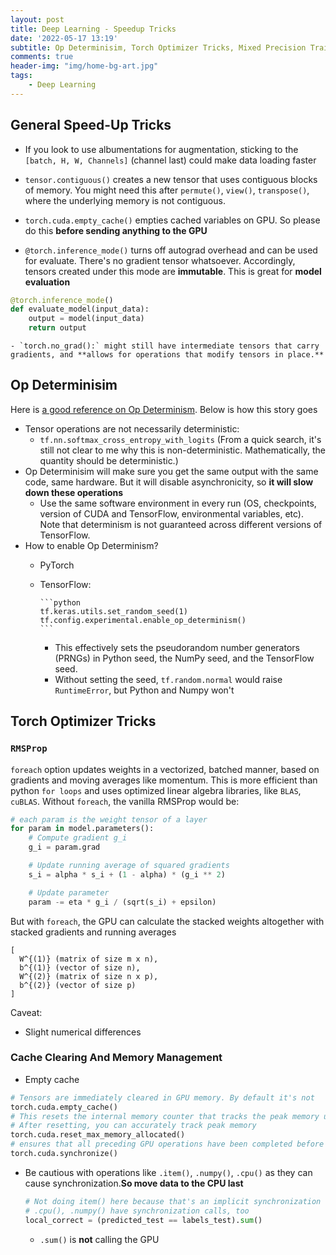 ```yaml
---
layout: post
title: Deep Learning - Speedup Tricks
date: '2022-05-17 13:19'
subtitle: Op Determinisim, Torch Optimizer Tricks, Mixed Precision Training
comments: true
header-img: "img/home-bg-art.jpg"
tags:
    - Deep Learning
---
```


## General Speed-Up Tricks

- If you look to use albumentations for augmentation, sticking to the `[batch, H, W, Channels]` (channel last) could make data loading faster

- `tensor.contiguous()` creates a new tensor that uses contiguous blocks of memory. You might need this after `permute()`, `view()`, `transpose()`, where the underlying memory is not contiguous.

- `torch.cuda.empty_cache()` empties cached variables on GPU. So please do this **before sending anything to the GPU**

- `@torch.inference_mode()` turns off autograd overhead and can be used for evaluate. There's no gradient tensor whatsoever. Accordingly, tensors created under this mode are **immutable**. This is great for **model evaluation**

```python
@torch.inference_mode()
def evaluate_model(input_data):
    output = model(input_data)
    return output
```

    - `torch.no_grad():` might still have intermediate tensors that carry gradients, and **allows for operations that modify tensors in place.**

## Op Determinisim

Here is [a good reference on Op Determinism](https://www.tensorflow.org/versions/r2.9/api_docs/python/tf/config/experimental/enable_op_determinism). Below is how this story goes

- Tensor operations are not necessarily deterministic:
  - `tf.nn.softmax_cross_entropy_with_logits` (From a quick search, it's still not clear to me why this is non-deterministic. Mathematically, the quantity should be deterministic.)
- Op Determinisim will make sure you get the same output with the same code, same hardware. But it will disable asynchronicity, so **it will slow down these operations**
  - Use the same software environment in every run (OS, checkpoints, version of CUDA and TensorFlow, environmental variables, etc). Note that determinism is not guaranteed across different versions of TensorFlow.
- How to enable Op Determinism?
  - PyTorch
  - TensorFlow:

        ```python
        tf.keras.utils.set_random_seed(1)
        tf.config.experimental.enable_op_determinism()
        ```

    - This effectively sets the pseudorandom number generators (PRNGs) in  Python seed, the NumPy seed, and the TensorFlow seed.
    - Without setting the seed, `tf.random.normal` would raise `RuntimeError`, but Python and Numpy won't

## Torch Optimizer Tricks

### `RMSProp`

`foreach` option updates weights in a vectorized, batched manner, based on gradients and moving averages like momentum. This is more efficient than python `for loops` and uses optimized linear algebra libraries, like `BLAS`, `cuBLAS`. Without `foreach`, the vanilla RMSProp would be:

```python
# each param is the weight tensor of a layer
for param in model.parameters():
    # Compute gradient g_i
    g_i = param.grad

    # Update running average of squared gradients
    s_i = alpha * s_i + (1 - alpha) * (g_i ** 2)

    # Update parameter
    param -= eta * g_i / (sqrt(s_i) + epsilon)
```

But with `foreach`, the GPU can calculate the stacked weights altogether with stacked gradients and running averages

```
[
  W^{(1)} (matrix of size m x n),
  b^{(1)} (vector of size n),
  W^{(2)} (matrix of size n x p),
  b^{(2)} (vector of size p)
]
```

Caveat:

- Slight numerical differences

### Cache Clearing And Memory Management

- Empty cache

```python
# Tensors are immediately cleared in GPU memory. By default it's not
torch.cuda.empty_cache()
# This resets the internal memory counter that tracks the peak memory usage on the GPU.
# After resetting, you can accurately track peak memory
torch.cuda.reset_max_memory_allocated()
# ensures that all preceding GPU operations have been completed before moving to the next operation.
torch.cuda.synchronize()
```

- Be cautious with operations like `.item()`, `.numpy()`, `.cpu()` as they can cause synchronization.**So move data to the CPU last**

    ```python
    # Not doing item() here because that's an implicit synchronization call
    # .cpu(), .numpy() have synchronization calls, too
    local_correct = (predicted_test == labels_test).sum()
    ```

  - `.sum()` is **not** calling the GPU
